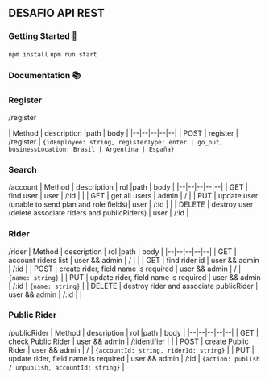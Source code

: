 ## DESAFIO API REST

### Getting Started 🚀
`npm install`
`npm run start`


### Documentation 📚

### Register 
/register

| Method | description |path | body |
|--|--|--|--|--|
| POST | register | /register | `{idEmployee: string, registerType: enter | go_out, businessLocation: Brasil | Argentina | España}`


### Search
/account
| Method | description | rol |path | body |
|--|--|--|--|--|
| GET | find user | user | /:id | |
| GET | get all users | admin | / |
| PUT | update user (unable to send plan and role fields)| user | /:id | |
| DELETE | destroy user (delete associate riders and publicRiders) | user | /:id |

### Rider
/rider
| Method | description | rol |path | body |
|--|--|--|--|--|
| GET | account riders list | user && admin | / | |
| GET | find rider id | user && admin | /:id |
| POST | create rider, field name is required | user && admin | / | `{name: string}` |
| PUT | update rider, field name is required | user && admin | /:id | `{name: string}` |
| DELETE | destroy rider and associate publicRider | user && admin | /:id | |

### Public Rider
/publicRider
| Method | description | rol |path | body |
|--|--|--|--|--|
| GET | check Public Rider | user && admin | /:identifier | |
| POST | create Public Rider | user && admin | / | `{accountId: string, riderId: string}` |
| PUT | update rider, field name is required | user && admin | /:id | `{action: publish / unpublish, accountId: string}` |

